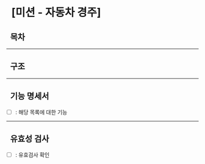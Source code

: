 # &nbsp;&nbsp;[미션 - 자동차 경주]

## &nbsp;&nbsp;목차


---

## &nbsp;&nbsp;구조

---

## &nbsp;&nbsp;기능 명세서

- [ ] : 해당 목록에 대한 기능

---

## &nbsp;&nbsp;유효성 검사

- [ ] : 유효검사 확인